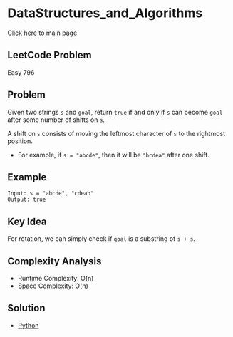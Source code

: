 # DataStructures_and_Algorithms
Click [here](../../README.md) to main page

## LeetCode Problem
Easy 796

## Problem
Given two strings `s` and `goal`, return `true` if and only if `s` can become `goal` after some number of shifts on `s`.

A shift on `s` consists of moving the leftmost character of `s` to the rightmost position.
- For example, if `s = "abcde"`, then it will be `"bcdea"` after one shift.

## Example
```
Input: s = "abcde", "cdeab"
Output: true
```

## Key Idea
For rotation, we can simply check if `goal` is a substring of `s + s`.

## Complexity Analysis
- Runtime Complexity: O(n)
- Space Complexity: O(n)

## Solution
- [Python](./solution.py)